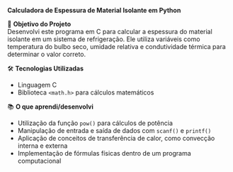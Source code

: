 **Calculadora de Espessura de Material Isolante em Python**

📌 **Objetivo do Projeto**  
Desenvolvi este programa em C para calcular a espessura do material isolante em um sistema de refrigeração. Ele utiliza variáveis como temperatura do bulbo seco, umidade relativa e condutividade térmica para determinar o valor correto.  

🛠 **Tecnologias Utilizadas**  
- Linguagem C  
- Biblioteca `<math.h>` para cálculos matemáticos  

📚 **O que aprendi/desenvolvi**  
- Utilização da função `pow()` para cálculos de potência  
- Manipulação de entrada e saída de dados com `scanf()` e `printf()`  
- Aplicação de conceitos de transferência de calor, como convecção interna e externa  
- Implementação de fórmulas físicas dentro de um programa computacional
